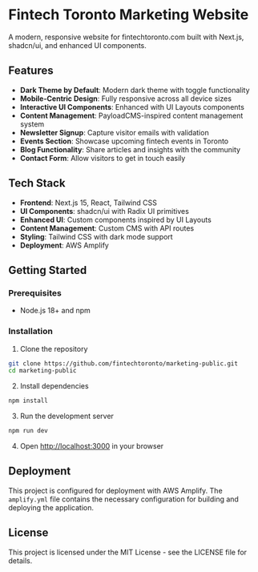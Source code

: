 # Fintech Toronto Marketing Website

A modern, responsive website for fintechtoronto.com built with Next.js, shadcn/ui, and enhanced UI components.

## Features

- **Dark Theme by Default**: Modern dark theme with toggle functionality
- **Mobile-Centric Design**: Fully responsive across all device sizes
- **Interactive UI Components**: Enhanced with UI Layouts components
- **Content Management**: PayloadCMS-inspired content management system
- **Newsletter Signup**: Capture visitor emails with validation
- **Events Section**: Showcase upcoming fintech events in Toronto
- **Blog Functionality**: Share articles and insights with the community
- **Contact Form**: Allow visitors to get in touch easily

## Tech Stack

- **Frontend**: Next.js 15, React, Tailwind CSS
- **UI Components**: shadcn/ui with Radix UI primitives
- **Enhanced UI**: Custom components inspired by UI Layouts
- **Content Management**: Custom CMS with API routes
- **Styling**: Tailwind CSS with dark mode support
- **Deployment**: AWS Amplify

## Getting Started

### Prerequisites

- Node.js 18+ and npm

### Installation

1. Clone the repository
```bash
git clone https://github.com/fintechtoronto/marketing-public.git
cd marketing-public
```

2. Install dependencies
```bash
npm install
```

3. Run the development server
```bash
npm run dev
```

4. Open [http://localhost:3000](http://localhost:3000) in your browser

## Deployment

This project is configured for deployment with AWS Amplify. The `amplify.yml` file contains the necessary configuration for building and deploying the application.

## License

This project is licensed under the MIT License - see the LICENSE file for details.
